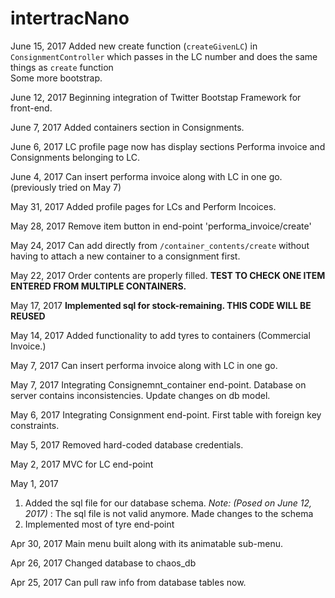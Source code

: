 # intertracNano

<span>June 15, 2017</span>
Added  new create function (<code>createGivenLC</code>) in <code>ConsignmentController</code> which passes in the LC number and does the same things as <code>create</code> function</br>
Some more bootstrap.


<span>June 12, 2017</span>
Beginning integration of Twitter Bootstap Framework for front-end.

<span>June 7, 2017</span>
Added containers section in Consignments.

<span>June 6, 2017</span>
LC profile page now has display sections Performa invoice and Consignments belonging to LC.


<span>June 4, 2017</span>
Can insert performa invoice along with LC in one go. (previously tried on May 7)

<span>May 31, 2017</span>
Added profile pages for LCs and Perform Incoices.

<span>May 28, 2017</span>
Remove item button in end-point 'performa_invoice/create'

<span>May 24, 2017</span>
Can add directly from <code>/container_contents/create</code> without having to attach a new container to a consignment first.

<span>May 22, 2017</span>
Order contents are properly filled.
<b>TEST TO CHECK ONE ITEM ENTERED FROM MULTIPLE CONTAINERS.</b>



<span>May 17, 2017</span>
<b>Implemented sql for stock-remaining. THIS CODE WILL BE REUSED</b>


<span>May 14, 2017</span>
Added functionality to add tyres to containers (Commercial Invoice.)

<span>May 7, 2017</span>
Can insert performa invoice along with LC in one go.


<span>May 7, 2017</span>
Integrating Consignemnt_container end-point.
Database on server contains inconsistencies. Update changes on db model.

<span>May 6, 2017</span>
Integrating Consignment end-point. First table with foreign key constraints.



<span>May 5, 2017</span>
Removed hard-coded database credentials.

<span>May 2, 2017</span>
MVC for LC end-point

<span>May 1, 2017</span>
1. Added the sql file for our database schema.
<i>Note: (Posed on June 12, 2017)</i> : The sql file is not valid anymore. Made changes to the schema
2. Implemented most of tyre end-point


<span>Apr 30, 2017</span>
Main menu built along with its animatable sub-menu.


<span>Apr 26, 2017</span>
Changed database to chaos_db


<span>Apr 25, 2017</span>
Can pull raw info from database tables now.
